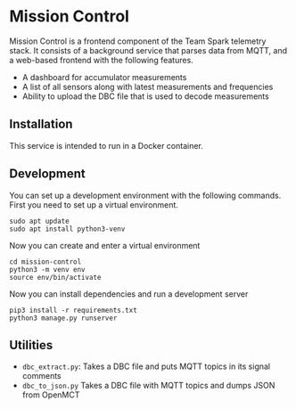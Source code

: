 # Mission Control

Mission Control is a frontend component of the Team Spark telemetry stack. It consists of a background service that parses data from MQTT, and a web-based frontend with the following features.

- A dashboard for accumulator measurements
- A list of all sensors along with latest measurements and frequencies
- Ability to upload the DBC file that is used to decode measurements

## Installation

This service is intended to run in a Docker container.

## Development

You can set up a development environment with the following commands. First you need to set up a virtual environment.

    sudo apt update
    sudo apt install python3-venv

Now you can create and enter a virtual environment

    cd mission-control
    python3 -m venv env
    source env/bin/activate

Now you can install dependencies and run a development server

    pip3 install -r requirements.txt
    python3 manage.py runserver

## Utilities

 - `dbc_extract.py`: Takes a DBC file and puts MQTT topics in its signal comments
 - `dbc_to_json.py` Takes a DBC file with MQTT topics and dumps JSON from OpenMCT
